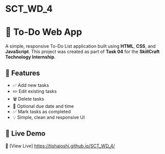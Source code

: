 # SCT_WD_4
# 📝 To-Do Web App

A simple, responsive To-Do List application built using **HTML**, **CSS**, and **JavaScript**. This project was created as part of **Task 04** for the **SkillCraft Technology Internship**.

## 🌟 Features

- ✅ Add new tasks
- ✏️ Edit existing tasks
- 🗑️ Delete tasks
- 📅 Optional due date and time
- ✅ Mark tasks as completed
- 💡 Simple, clean and responsive UI

## 🚀 Live Demo

🔗 [View Live]  https://tishajoshi.github.io/SCT_WD_4/
